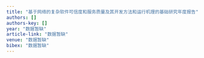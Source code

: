 ```yaml
---
title: "基于网络的复杂软件可信度和服务质量及其开发方法和运行机理的基础研究年度报告"
authors: []
authors-key: []
year: "数据暂缺"
article-link: "数据暂缺"
venue: "数据暂缺"
bibex: "数据暂缺"
---
```

